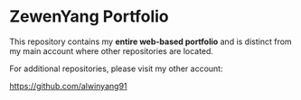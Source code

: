 # ZewenYang Portfolio


This repository contains my **entire web-based portfolio** and is distinct from my main account where other repositories are located.

For additional repositories, please visit my other account: 

https://github.com/alwinyang91


